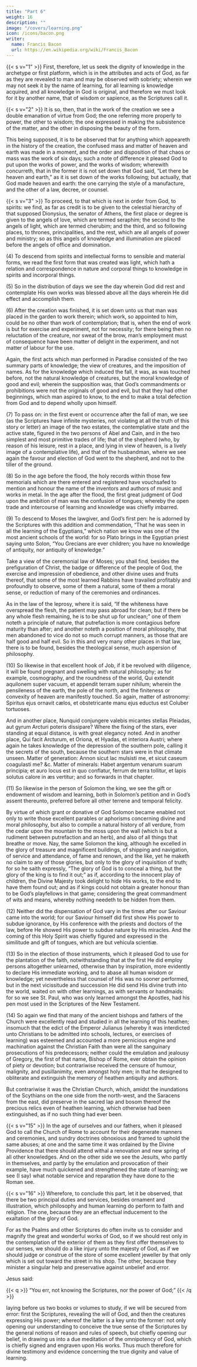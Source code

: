 ```yaml
---
title: "Part 6"
weight: 16
description: ""
image: "/covers/learning.png"
icon: /icons/bacon.png
writer:
  name: Francis Bacon
  url: https://en.wikipedia.org/wiki/Francis_Bacon
---
```



{{< s v="1" >}} First, therefore, let us seek the dignity of knowledge in the archetype or first platform, which is in the attributes and acts of God, as far as they are revealed to man and may be observed with sobriety; wherein we may not seek it by the name of learning, for all learning is knowledge acquired, and all knowledge in God is original, and therefore we must look for it by another name, that of wisdom or sapience, as the Scriptures call it.

{{< s v="2" >}} It is so, then, that in the work of the creation we see a double emanation of virtue from God; the one referring more properly to power, the other to wisdom; the one expressed in making the subsistence of the matter, and the other in disposing the beauty of the form. 

This being supposed, it is to be observed that for anything which appeareth in the history of the creation, the confused mass and matter of heaven and earth was made in a moment, and the order and disposition of that chaos or mass was the work of six days; such a note of difference it pleased God to put upon the works of power, and the works of wisdom; wherewith concurreth, that in the former it is not set down that God said, “Let there be heaven and earth,” as it is set down of the works following; but actually, that God made heaven and earth: the one carrying the style of a manufacture, and the other of a law, decree, or counsel.

{{< s v="3" >}} To proceed, to that which is next in order from God, to spirits: we find, as far as credit is to be given to the celestial hierarchy of that supposed Dionysius, the senator of Athens, the first place or degree is given to the angels of love, which are termed seraphim; the second to the angels of light, which are termed cherubim; and the third, and so following places, to thrones, principalities, and the rest, which are all angels of power and ministry; so as this angels of knowledge and illumination are placed before the angels of office and domination.

(4) To descend from spirits and intellectual forms to sensible and material forms, we read the first form that was created was light, which hath a relation and correspondence in nature and corporal things to knowledge in spirits and incorporal things.

(5) So in the distribution of days we see the day wherein God did rest and contemplate His own works was blessed above all the days wherein He did effect and accomplish them.

(6) After the creation was finished, it is set down unto us that man was placed in the garden to work therein; which work, so appointed to him, could be no other than work of contemplation; that is, when the end of work is but for exercise and experiment, not for necessity; for there being then no reluctation of the creature, nor sweat of the brow, man’s employment must of consequence have been matter of delight in the experiment, and not matter of labour for the use.  

Again, the first acts which man performed in Paradise consisted of the two summary parts of knowledge; the view of creatures, and the imposition of names.  As for the knowledge which induced the fall, it was, as was touched before, not the natural knowledge of creatures, but the moral knowledge of good and evil; wherein the supposition was, that God’s commandments or prohibitions were not the originals of good and evil, but that they had other beginnings, which man aspired to know, to the end to make a total defection from God and to depend wholly upon himself.

(7) To pass on: in the first event or occurrence after the fall of man, we see (as the Scriptures have infinite mysteries, not violating at all the truth of this story or letter) an image of the two estates, the contemplative state and the active state, figured in the two persons of Abel and Cain, and in the two simplest and most primitive trades of life; that of the shepherd (who, by reason of his leisure, rest in a place, and lying in view of heaven, is a lively image of a contemplative life), and that of the husbandman, where we see again the favour and election of God went to the shepherd, and not to the tiller of the ground.

(8) So in the age before the flood, the holy records within those few memorials which are there entered and registered have vouchsafed to mention and honour the name of the inventors and authors of music and works in metal.  In the age after the flood, the first great judgment of God upon the ambition of man was the confusion of tongues; whereby the open trade and intercourse of learning and knowledge was chiefly imbarred.

(9) To descend to Moses the lawgiver, and God’s first pen: he is adorned by the Scriptures with this addition and commendation, “That he was seen in all the learning of the Egyptians,” which nation we know was one of the most ancient schools of the world: for so Plato brings in the Egyptian priest saying unto Solon, “You Grecians are ever children; you have no knowledge of antiquity, nor antiquity of knowledge.” 

Take a view of the ceremonial law of Moses; you shall find, besides the prefiguration of Christ, the badge or difference of the people of God, the exercise and impression of obedience, and other divine uses and fruits thereof, that some of the most learned Rabbins have travailed profitably and profoundly to observe, some of them a natural, some of them a moral sense, or reduction of many of the ceremonies and ordinances.  

As in the law of the leprosy, where it is said, “If the whiteness have overspread the flesh, the patient may pass abroad for clean; but if there be any whole flesh remaining, he is to be shut up for unclean;” one of them noteth a principle of nature, that putrefaction is more contagious before maturity than after; and another noteth a position of moral philosophy, that men abandoned to vice do not so much corrupt manners, as those that are half good and half evil.  So in this and very many other places in that law, there is to be found, besides the theological sense, much aspersion of philosophy.

(10)  So likewise in that excellent hook of Job, if it be revolved with diligence, it will be found pregnant and swelling with natural philosophy; as for example, cosmography, and the roundness of the world, Qui extendit aquilonem super vacuum, et appendit terram super nihilum; wherein the pensileness of the earth, the pole of the north, and the finiteness or convexity of heaven are manifestly touched. So again, matter of astronomy: Spiritus ejus ornavit cælos, et obstetricante manu ejus eductus est Coluber tortuoses.  

And in another place, Nunquid conjungere valebis micantes stellas Pleiadas, aut gyrum Arcturi poteris dissipare?  Where the fixing of the stars, ever standing at equal distance, is with great elegancy noted.  And in another place, Qui facit Arcturum, et Oriona, et Hyadas, et interiora Austri; where again he takes knowledge of the depression of the southern pole, calling it the secrets of the south, because the southern stars were in that climate unseen.  Matter of generation: Annon sicut lac mulsisti me, et sicut caseum coagulasti me? &c.  Matter of minerals: Habet argentum venarum suarum principia; et auro locus est in quo conflatur, ferrum de terra tollitur, et lapis solutus calore in æs vertitur; and so forwards in that chapter.

(11) So likewise in the person of Solomon the king, we see the gift or endowment of wisdom and learning, both in Solomon’s petition and in God’s assent thereunto, preferred before all other terrene and temporal felicity. 

By virtue of which grant or donative of God Solomon became enabled not only to write those excellent parables or aphorisms concerning divine and moral philosophy, but also to compile a natural history of all verdure, from the cedar upon the mountain to the moss upon the wall (which is but a rudiment between putrefaction and an herb), and also of all things that breathe or move.  Nay, the same Solomon the king, although he excelled in the glory of treasure and magnificent buildings, of shipping and navigation, of service and attendance, of fame and renown, and the like, yet he maketh no claim to any of those glories, but only to the glory of inquisition of truth; for so he saith expressly, “The glory of God is to conceal a thing, but the glory of the king is to find it out;” as if, according to the innocent play of children, the Divine Majesty took delight to hide His works, to the end to have them found out; and as if kings could not obtain a greater honour than to be God’s playfellows in that game; considering the great commandment of wits and means, whereby nothing needeth to be hidden from them.

(12) Neither did the dispensation of God vary in the times after our Saviour came into the world; for our Saviour himself did first show His power to subdue ignorance, by His conference with the priests and doctors of the law, before He showed His power to subdue nature by His miracles.  And the coming of this Holy Spirit was chiefly figured and expressed in the similitude and gift of tongues, which are but vehicula scientiæ.

(13) So in the election of those instruments, which it pleased God to use for the plantation of the faith, notwithstanding that at the first He did employ persons altogether unlearned, otherwise than by inspiration, more evidently to declare His immediate working, and to abase all human wisdom or knowledge; yet nevertheless that counsel of His was no sooner performed, but in the next vicissitude and succession He did send His divine truth into the world, waited on with other learnings, as with servants or handmaids: for so we see St. Paul, who was only learned amongst the Apostles, had his pen most used in the Scriptures of the New Testament.

(14) So again we find that many of the ancient bishops and fathers of the Church were excellently read and studied in all the learning of this heathen; insomuch that the edict of the Emperor Julianus (whereby it was interdicted unto Christians to be admitted into schools, lectures, or exercises of learning) was esteemed and accounted a more pernicious engine and machination against the Christian Faith than were all the sanguinary prosecutions of his predecessors; neither could the emulation and jealousy of Gregory, the first of that name, Bishop of Rome, ever obtain the opinion of piety or devotion; but contrariwise received the censure of humour, malignity, and pusillanimity, even amongst holy men; in that he designed to obliterate and extinguish the memory of heathen antiquity and authors.  

But contrariwise it was the Christian Church, which, amidst the inundations of the Scythians on the one side from the north-west, and the Saracens from the east, did preserve in the sacred lap and bosom thereof the precious relics even of heathen learning, which otherwise had been extinguished, as if no such thing had ever been.


{{< s v="15" >}} In the age of ourselves and our fathers, when it pleased God to call the Church of Rome to account for their degenerate manners and ceremonies, and sundry doctrines obnoxious and framed to uphold the same abuses; at one and the same time it was ordained by the Divine Providence that there should attend withal a renovation and new spring of all other knowledges.  And on the other side we see the Jesuits, who partly in themselves, and partly by the emulation and provocation of their example, have much quickened and strengthened the state of learning; we see (I say) what notable service and reparation they have done to the Roman see.

{{< s v="16" >}} Wherefore, to conclude this part, let it be observed, that there be two principal duties and services, besides ornament and illustration, which philosophy and human learning do perform to faith and religion.  The one, because they are an effectual inducement to the exaltation of the glory of God.

For as the Psalms and other Scriptures do often invite us to consider and magnify the great and wonderful works of God, so if we should rest only in the contemplation of the exterior of them as they first offer themselves to our senses, we should do a like injury unto the majesty of God, as if we should judge or construe of the store of some excellent jeweller by that only which is set out toward the street in his shop.  The other, because they minister a singular help and preservative against unbelief and error.  

Jesus said: 

{{< q >}}
“You err, not knowing the Scriptures, nor the power of God;” 
{{< /q >}}

laying before us two books or volumes to study, if we will be secured from error: first the Scriptures, revealing the will of God, and then the creatures expressing His power; whereof the latter is a key unto the former: not only opening our understanding to conceive the true sense of the Scriptures by the general notions of reason and rules of speech, but chiefly opening our belief, in drawing us into a due meditation of the omnipotency of God, which is chiefly signed and engraven upon His works.  Thus much therefore for divine testimony and evidence concerning the true dignity and value of learning.

